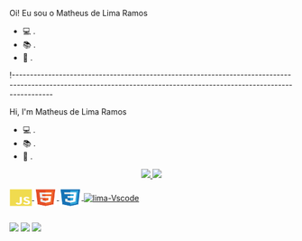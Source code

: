 Oi! Eu sou o Matheus de Lima Ramos

- 💻 .
- 📚 .
- 💬 .

!-----------------------------------------------------------------------------------------------------------------------------------------------------------------------

Hi, I'm Matheus de Lima Ramos

- 💻 .
- 📚 .
- 💬 .

<div align="center">
  <a href="https://github.com/WalanHSilva">
  <img height="150em" src="https://github-readme-stats.vercel.app/api?username=mathlramos&show_icons=true&theme=gruvbox&include_all_commits=true&count_private=true"/>
  <img height="150em" src="https://github-readme-stats.vercel.app/api/top-langs/?username=mathlramos&layout=compact&langs_count=7&theme=gruvbox"/>
</div>
  
   
  <div style="display: inline_block"><br>
  <img align="center" alt="lima-Js" height="30" width="40" src="https://raw.githubusercontent.com/devicons/devicon/master/icons/javascript/javascript-plain.svg">
  <img align="center" alt="lima-HTML" height="30" width="40" src="https://raw.githubusercontent.com/devicons/devicon/master/icons/html5/html5-original.svg">
  <img align="center" alt="lima-CSS" height="30" width="40" src="https://raw.githubusercontent.com/devicons/devicon/master/icons/css3/css3-original.svg">
  <img align="center" alt="lima-Vscode" height="30" width="40" src="https://cdn.jsdelivr.net/gh/devicons/devicon/icons/vscode/vscode-original.svg" />
</div>
  
   
  ##
  
  <div>
  <a href="https://www.instagram.com/mathlramos/" target="_blank"><img src="https://img.shields.io/badge/-Instagram-%23E4405F?style=for-the-badge&logo=instagram&logoColor=white" target="_blank"></a>
  <a href = "mailto:matheus.delimaramos@gmail.com"><img src="https://img.shields.io/badge/-Gmail-%23333?style=for-the-badge&logo=gmail&logoColor=white" target="_blank"></a>
  <a href="https://www.linkedin.com/in/matheus-lima-8550341b6/" target="_blank"><img src="https://img.shields.io/badge/-LinkedIn-%230077B5?style=for-the-badge&logo=linkedin&logoColor=white" target="_blank"></a> 
  </div>
  
